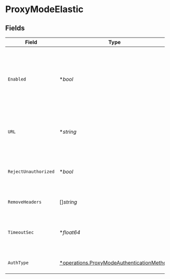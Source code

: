 # ProxyModeElastic


## Fields

| Field                                                                                                                                                                                                                     | Type                                                                                                                                                                                                                      | Required                                                                                                                                                                                                                  | Description                                                                                                                                                                                                               |
| ------------------------------------------------------------------------------------------------------------------------------------------------------------------------------------------------------------------------- | ------------------------------------------------------------------------------------------------------------------------------------------------------------------------------------------------------------------------- | ------------------------------------------------------------------------------------------------------------------------------------------------------------------------------------------------------------------------- | ------------------------------------------------------------------------------------------------------------------------------------------------------------------------------------------------------------------------- |
| `Enabled`                                                                                                                                                                                                                 | **bool*                                                                                                                                                                                                                   | :heavy_minus_sign:                                                                                                                                                                                                        | Enable proxying of non-bulk API requests to an external Elastic server. Enable this only if you understand the implications. See [Cribl Docs](https://docs.cribl.io/stream/sources-elastic/#proxy-mode) for more details. |
| `URL`                                                                                                                                                                                                                     | **string*                                                                                                                                                                                                                 | :heavy_minus_sign:                                                                                                                                                                                                        | URL of the Elastic server to proxy non-bulk requests to, such as http://elastic:9200                                                                                                                                      |
| `RejectUnauthorized`                                                                                                                                                                                                      | **bool*                                                                                                                                                                                                                   | :heavy_minus_sign:                                                                                                                                                                                                        | Reject certificates that cannot be verified against a valid CA (such as self-signed certificates)                                                                                                                         |
| `RemoveHeaders`                                                                                                                                                                                                           | []*string*                                                                                                                                                                                                                | :heavy_minus_sign:                                                                                                                                                                                                        | List of headers to remove from the request to proxy                                                                                                                                                                       |
| `TimeoutSec`                                                                                                                                                                                                              | **float64*                                                                                                                                                                                                                | :heavy_minus_sign:                                                                                                                                                                                                        | Amount of time, in seconds, to wait for a proxy request to complete before canceling it                                                                                                                                   |
| `AuthType`                                                                                                                                                                                                                | [*operations.ProxyModeAuthenticationMethod](../../models/operations/proxymodeauthenticationmethod.md)                                                                                                                     | :heavy_minus_sign:                                                                                                                                                                                                        | Enter credentials directly, or select a stored secret                                                                                                                                                                     |